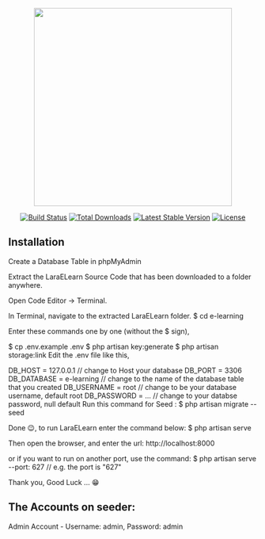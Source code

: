 <p align="center"><img src="https://res.cloudinary.com/dtfbvvkyp/image/upload/v1566331377/laravel-logolockup-cmyk-red.svg" width="400"></p>

<p align="center">
<a href="https://travis-ci.org/laravel/framework"><img src="https://travis-ci.org/laravel/framework.svg" alt="Build Status"></a>
<a href="https://packagist.org/packages/laravel/framework"><img src="https://poser.pugx.org/laravel/framework/d/total.svg" alt="Total Downloads"></a>
<a href="https://packagist.org/packages/laravel/framework"><img src="https://poser.pugx.org/laravel/framework/v/stable.svg" alt="Latest Stable Version"></a>
<a href="https://packagist.org/packages/laravel/framework"><img src="https://poser.pugx.org/laravel/framework/license.svg" alt="License"></a>
</p>

## Installation

Create a Database Table in phpMyAdmin

Extract the LaraELearn Source Code that has been downloaded to a folder anywhere.

Open Code Editor → Terminal.

In Terminal, navigate to the extracted LaraELearn folder. $ cd e-learning

Enter these commands one by one (without the $ sign),

$ cp .env.example .env
$ php artisan key:generate
$ php artisan storage:link
Edit the .env file like this,

DB_HOST = 127.0.0.1 // change to Host your database
DB_PORT = 3306
DB_DATABASE = e-learning // change to the name of the database table that you created
DB_USERNAME = root // change to be your database username, default root
DB_PASSWORD = ... // change to your databse password, null default 
Run this command for Seed : $ php artisan migrate --seed

Done 😉, to run LaraELearn enter the command below: $ php artisan serve

Then open the browser, and enter the url: http://localhost:8000

or if you want to run on another port, use the command: $ php artisan serve --port: 627 // e.g. the port is "627"

Thank you, Good Luck ... 😁

## The Accounts on seeder:
Admin Account - Username: admin, Password: admin
